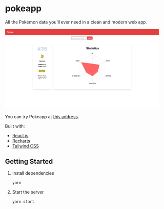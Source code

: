 # pokeapp
All the Pokémon data you'll ever need in a clean and modern web app.

![pokeapp](https://github.com/erikfazio/pokeapp/blob/master/static/pokeapp.png)

You can try Pokeapp at [this address](https://pokewebapp.netlify.app/).

Built with:

- [React.js](https://reactjs.org/)
- [Recharts](https://recharts.org/)
- [Tailwind CSS](https://tailwindcss.com/)

## Getting Started

1. Install dependencies

   ```bash
   yarn
   ```

2. Start the server

   ```bash
   yarn start
   ```
